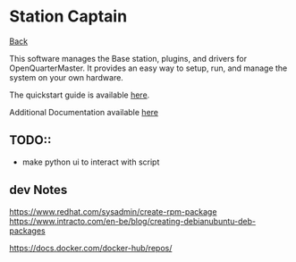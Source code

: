 # Station Captain

[Back](../)

This software manages the Base station, plugins, and drivers for OpenQuarterMaster. It provides an easy way to setup, run, and manage the system on your own hardware.

The quickstart guide is available [here](docs/Quickstart%20Guide.md).

Additional Documentation available [here](docs/)

## TODO::

 - make python ui to interact with script

## dev Notes

https://www.redhat.com/sysadmin/create-rpm-package
https://www.intracto.com/en-be/blog/creating-debianubuntu-deb-packages

https://docs.docker.com/docker-hub/repos/
